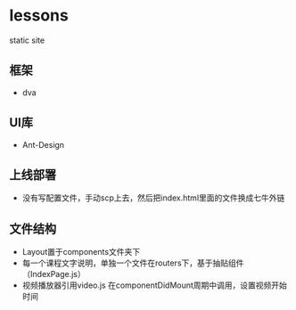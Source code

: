 # lessons
static site

## 框架
+ dva

## UI库

+ Ant-Design

## 上线部署
+ 没有写配置文件，手动scp上去，然后把index.html里面的文件换成七牛外链

## 文件结构

+ Layout置于components文件夹下
+ 每一个课程文字说明，单独一个文件在routers下，基于抽贴组件（IndexPage.js）
+ 视频播放器引用video.js 在componentDidMount周期中调用，设置视频开始时间
